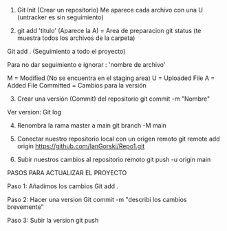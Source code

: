1. Git Init (Crear un repositorio) Me aparece cada archivo con una U (untracker es sin seguimiento)

2. git add 'titulo' (Aparece la A) = Area de preparacion
git status (te muestra todos los archivos de la carpeta)

Git add . (Seguimiento a todo el proyecto)

Para no dar seguimiento e ignorar : 'nombre de archivo'

M = Modified (No se encuentra en el staging area)
U = Uploaded File
A = Added File
Committed = Cambios para la versión

3. Crear una versión (Commit) del repositorio 
git commit -m "Nombre"

Ver version: Git log

4. Renombra la rama master a main
git branch -M main


5. Conectar nuestro repositorio local con un origen remoto
git remote add origin https://github.com/IanGorski/Repo1.git

6. Subir nuestros cambios al repositorio remoto
git push -u origin main

PASOS PARA ACTUALIZAR EL PROYECTO

Paso 1:
Añadimos los cambios
Git add . 

Paso 2:
Hacer una version
Git commit -m "describi los cambios brevemente"

Paso 3:
Subir la version
git push
